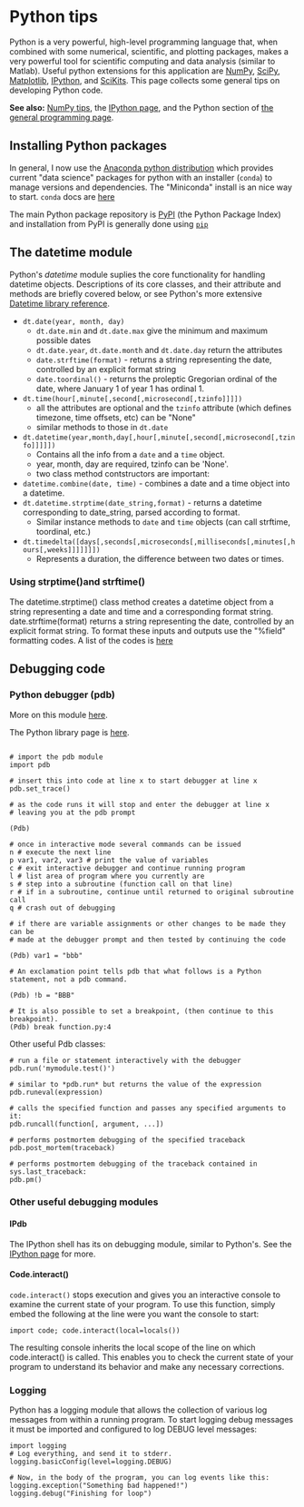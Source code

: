 # Python tips

Python is a very powerful, high-level programming language that, when
combined with some numerical, scientific, and plotting packages, makes a
very powerful tool for scientific computing and data analysis (similar
to Matlab). Useful python extensions for this application are
[NumPy](http://numpy.scipy.org/),
[SciPy](http://www.scipy.org/),
[Matplotlib](http://matplotlib.sourceforge.net/),
[IPython](http://ipython.org/), and
[SciKits](http://scikits.appspot.com/scikits). This page
collects some general tips on developing Python code.

 **See also:** [NumPy tips](numpy_notes.md), the [IPython page](ipython.md), and the Python section of [the general programming page](programming.md).

## Installing Python packages

In general, I now use the [Anaconda python distribution](https://www.continuum.io/downloads) which provides current "data science" packages for python with an installer (`conda`) to manage versions and dependencies. The "Miniconda" install is an nice way to start. `conda` docs are [here](http://conda.pydata.org/docs/index.html)

The main Python package repository is [PyPI](http://pypi.python.org)
(the Python Package Index) and installation from PyPI is generally done
using [`pip`](https://pip.pypa.io/en/latest/)


## The datetime module

Python's *datetime* module suplies the core functionality for handling
datetime objects. Descriptions of its core classes, and their attribute
and methods are briefly covered below, or see Python's more extensive
[Datetime library reference](http://docs.python.org/library/datetime.html).

* `dt.date(year, month, day)`
  * `dt.date.min` and `dt.date.max` give the minimum and maximum possible dates
  * `dt.date.year`, `dt.date.month` and `dt.date.day` return the attributes
  * `date.strftime(format)` - returns a string representing the date, controlled by an explicit format string
  * `date.toordinal()` - returns the proleptic Gregorian ordinal of the date, where January 1 of year 1 has ordinal 1.
* `dt.time(hour[,minute[,second[,microsecond[,tzinfo]]]])`
  * all the attributes are optional and the `tzinfo` attribute (which defines timezone, time offsets, etc) can be "None"
  * similar methods to those in `dt.date` 
* `dt.datetime(year,month,day[,hour[,minute[,second[,microsecond[,tzinfo]]]]])`
  * Contains all the info from a `date` and a `time` object.
  * year, month, day are required, tzinfo can be 'None'.
  * two class method contstructors are important: 
* `datetime.combine(date, time)` - combines a date and a time object into a datetime.
* `dt.datetime.strptime(date_string,format)` - returns a datetime corresponding to date_string, parsed according to format.
  * Similar instance methods to `date` and `time` objects (can call strftime, toordinal, etc.)
* `dt.timedelta([days[,seconds[,microseconds[,milliseconds[,minutes[,hours[,weeks]]]]]]])`
  *  Represents a duration, the difference between two dates or times.

### Using strptime()and strftime()

The datetime.strptime() class method creates a datetime object from a
string representing a date and time and a corresponding format string.
date.strftime(format) returns a string representing the date, controlled
by an explicit format string. To format these inputs and outputs use the
"%field" formatting codes. A list of the codes is
[here](http://docs.python.org/library/datetime.html#strftime-strptime-behavior)


## Debugging code

### Python debugger (pdb)

More on this module [here](http://pythonconquerstheuniverse.wordpress.com/category/python-debugger/).

The Python library page is [here](http://docs.python.org/library/pdb.html).

~~~

# import the pdb module
import pdb

# insert this into code at line x to start debugger at line x
pdb.set_trace()

# as the code runs it will stop and enter the debugger at line x
# leaving you at the pdb prompt

(Pdb)

# once in interactive mode several commands can be issued
n # execute the next line
p var1, var2, var3 # print the value of variables
c # exit interactive debugger and continue running program
l # list area of program where you currently are
s # step into a subroutine (function call on that line)
r # if in a subroutine, continue until returned to original subroutine call
q # crash out of debugging

# if there are variable assignments or other changes to be made they can be
# made at the debugger prompt and then tested by continuing the code

(Pdb) var1 = "bbb"

# An exclamation point tells pdb that what follows is a Python statement, not a pdb command.

(Pdb) !b = "BBB"

# It is also possible to set a breakpoint, (then continue to this breakpoint).
(Pdb) break function.py:4
~~~

Other useful Pdb classes:

~~~
# run a file or statement interactively with the debugger
pdb.run('mymodule.test()')

# similar to *pdb.run* but returns the value of the expression
pdb.runeval(expression)

# calls the specified function and passes any specified arguments to it:
pdb.runcall(function[, argument, ...])

# performs postmortem debugging of the specified traceback
pdb.post_mortem(traceback)

# performs postmortem debugging of the traceback contained in sys.last_traceback:
pdb.pm()
~~~

### Other useful debugging modules

#### IPdb

The IPython shell has its on debugging module, similar to Python's. See
the [IPython page](procedures/ipython) for more.

#### Code.interact()

`code.interact()` stops execution and gives you an interactive console to
examine the current state of your program. To use this function, simply
embed the following at the line were you want the console to start:

    import code; code.interact(local=locals())

The resulting console inherits the local scope of the line on which
code.interact() is called. This enables you to check the current state
of your program to understand its behavior and make any necessary
corrections.

### Logging

Python has a logging module that allows the collection of various log
messages from within a running program. To start logging debug messages
it must be imported and configured to log DEBUG level messages:

~~~
import logging
# Log everything, and send it to stderr.
logging.basicConfig(level=logging.DEBUG)

# Now, in the body of the program, you can log events like this:
logging.exception("Something bad happened!")
logging.debug("Finishing for loop")
~~~
